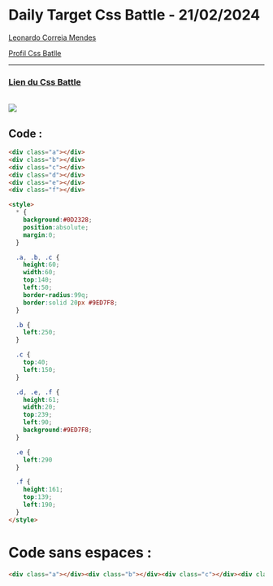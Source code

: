 # Daily Target Css Battle - 21/02/2024

[Leonardo Correia Mendes](https://github.com/leonardo-correiamendes)

[Profil Css Batlle](https://cssbattle.dev/player/PxahljaEJJesW2q41DyRFOpJIt73)

<hr>

### [Lien du Css Battle](https://cssbattle.dev/play/RWtClCHqNXPC4CHCd07j)
<br>

<img src="https://firebasestorage.googleapis.com/v0/b/cssbattleapp.appspot.com/o/user%2Fummd3POvEDfFyeFvVdOMG3OOrwE2%2Ftargets%2Ftarget_a3fQxOQ.png?alt=media">

<br>


## Code : 
```html
<div class="a"></div>
<div class="b"></div>
<div class="c"></div>
<div class="d"></div>
<div class="e"></div>
<div class="f"></div>

<style>
  * {
    background:#0D2328;
    position:absolute;
    margin:0;
  }

  .a, .b, .c {
    height:60;
    width:60;
    top:140;
    left:50;
    border-radius:99q;
    border:solid 20px #9ED7F8;
  }

  .b {
    left:250;
  }

  .c {
    top:40;
    left:150;
  }

  .d, .e, .f {
    height:61;
    width:20;
    top:239;
    left:90;
    background:#9ED7F8;
  }

  .e {
    left:290
  }

  .f {
    height:161;
    top:139;
    left:190;
  }
</style>
```

# Code sans espaces : 

```html
<div class="a"></div><div class="b"></div><div class="c"></div><div class="d"></div><div class="e"></div><div class="f"></div><style>*{background:#0D2328;position:absolute;margin:0;}.a,.b,.c{height:60;width:60;top:140;left:50;border-radius:99q;border:solid 20px #9ED7F8;}.b{left:250;}.c{top:40;left:150;}.d,.e,.f{height:61;width:20;top:239;left:90;background:#9ED7F8;}.e{left:290}.f{height:161;top:139;left:190;}</style>
```
